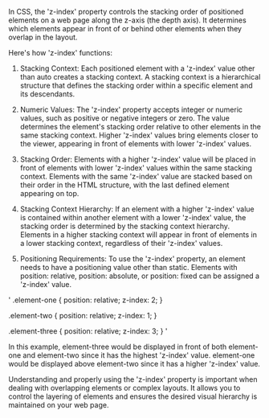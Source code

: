 In CSS, the 'z-index' property controls the stacking order of positioned elements on a web page along the z-axis (the depth axis). It determines which elements appear in front of or behind other elements when they overlap in the layout.

Here's how 'z-index' functions:

01. Stacking Context: Each positioned element with a 'z-index' value other than auto creates a stacking context. A stacking context is a hierarchical structure that defines the stacking order within a specific element and its descendants.

02. Numeric Values: The 'z-index' property accepts integer or numeric values, such as positive or negative integers or zero. The value determines the element's stacking order relative to other elements in the same stacking context. Higher 'z-index' values bring elements closer to the viewer, appearing in front of elements with lower 'z-index' values.

03. Stacking Order: Elements with a higher 'z-index' value will be placed in front of elements with lower 'z-index' values within the same stacking context. Elements with the same 'z-index' value are stacked based on their order in the HTML structure, with the last defined element appearing on top.

04. Stacking Context Hierarchy: If an element with a higher 'z-index' value is contained within another element with a lower 'z-index' value, the stacking order is determined by the stacking context hierarchy. Elements in a higher stacking context will appear in front of elements in a lower stacking context, regardless of their 'z-index' values.

05. Positioning Requirements: To use the 'z-index' property, an element needs to have a positioning value other than static. Elements with position: relative, position: absolute, or position: fixed can be assigned a 'z-index' value.

'
.element-one {
  position: relative;
  z-index: 2;
}

.element-two {
  position: relative;
  z-index: 1;
}

.element-three {
  position: relative;
  z-index: 3;
}
'

In this example, element-three would be displayed in front of both element-one and element-two since it has the highest 'z-index' value. element-one would be displayed above element-two since it has a higher 'z-index' value.

Understanding and properly using the 'z-index' property is important when dealing with overlapping elements or complex layouts. It allows you to control the layering of elements and ensures the desired visual hierarchy is maintained on your web page.